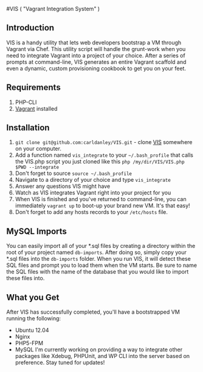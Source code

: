 #VIS ( "Vagrant Integration System" )

## Introduction

VIS is a handy utility that lets web developers bootstrap a VM through Vagrant via Chef. This utility script will handle the grunt-work when you need to integrate Vagrant into a project of your choice. After a series of prompts at command-line, VIS generates an entire Vagrant scaffold and even a dynamic, custom provisioning cookbook to get you on your feet.

## Requirements

1. PHP-CLI
1. [Vagrant] installed

## Installation

1. `git clone git@github.com:carldanley/VIS.git` - clone [VIS] somewhere on your computer.
1. Add a function named `vis_integrate` to your `~/.bash_profile` that calls the VIS.php script you just cloned like this `php /my/dir/VIS/VIS.php $PWD --integrate`
1. Don't forget to source `source ~/.bash_profile`
1. Navigate to a directory of your choice and type `vis_integrate`
1. Answer any questions VIS might have
1. Watch as VIS integrates Vagrant right into your project for you
1. When VIS is finished and you've returned to command-line, you can immediately `vagrant up` to boot-up your brand new VM. It's that easy!
1. Don't forget to add any hosts records to your `/etc/hosts` file.

## MySQL Imports

You can easily import all of your *.sql files by creating a directory within the root of your project named `db-imports`. After doing so, simply copy your *.sql files into the `db-imports` folder. When you run VIS, it will detect these SQL files and prompt you to load them when the VM starts. Be sure to name the SQL files with the name of the database that you would like to import these files into.

## What you Get

After VIS has successfully completed, you'll have a bootstrapped VM running the following:
* Ubuntu 12.04
* Nginx
* PHP5-FPM
* MySQL
I'm currently working on providing a way to integrate other packages like Xdebug, PHPUnit, and WP CLI into the server based on preference. Stay tuned for updates!

[Vagrant]: http://vagrant.com
[VIS]: http://github.com/carldanley/VIS